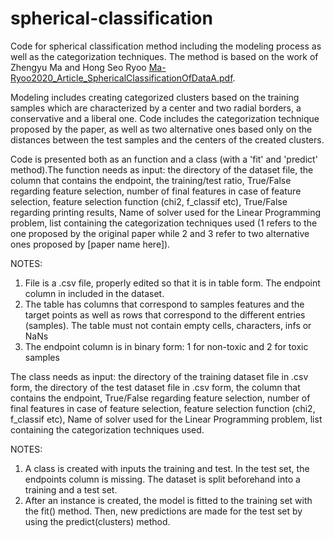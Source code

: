 # spherical-classification

Code for spherical classification method including the modeling process as well as the categorization techniques. The method is based on the work of Zhengyu Ma and  Hong Seo Ryoo [Ma-Ryoo2020_Article_SphericalClassificationOfDataA.pdf](https://github.com/mariannakaloutsi/spherical-classification/files/6477397/Ma-Ryoo2020_Article_SphericalClassificationOfDataA.pdf). 

Modeling includes creating categorized clusters based on the training samples which are characterized by a center and two radial borders, a conservative and a liberal one. Code includes the categorization technique proposed by the paper, as well as two alternative ones based only on the distances between the test samples and the centers of the created clusters.

Code is presented both as an function and a class (with a 'fit' and 'predict' method).The function needs as input:
      the directory of the dataset file, 
      the column that contains the endpoint, 
      the training/test ratio, 
      True/False regarding feature selection, 
      number of final features in case of feature selection, 
      feature selection function (chi2, f_classif etc), 
      True/False regarding printing results, 
      Name of solver used for the Linear Programming problem, 
      list containing the categorization techniques used (1 refers to the one proposed by the original paper while 2 and 3 refer to two alternative ones proposed by [paper name here]).

NOTES:
1.	File is a .csv file, properly edited so that it is in table form. The endpoint column in included in the dataset.
2.	The table has columns that correspond to samples features and the target points as well as rows that correspond to the different entries (samples). The table must not contain empty cells, characters, infs or NaNs
3.	The endpoint column is in binary form: 1 for non-toxic and 2 for toxic samples

     
The class needs as input:
      the directory of the training dataset file in .csv form, 
      the directory of the test dataset file in .csv form, 
      the column that contains the endpoint, 
      True/False regarding feature selection, 
      number of final features in case of feature selection, 
      feature selection function (chi2, f_classif etc), 
      Name of solver used for the Linear Programming problem, 
      list containing the categorization techniques used.

NOTES:
1. A class is created with inputs the training and test. In the test set, the endpoints column is  missing. The dataset is split beforehand into a training and a test set.
2.	After an instance is created, the model is fitted to the training set with the fit() method. Then, new predictions are made for the test set by using the predict(clusters) method.

